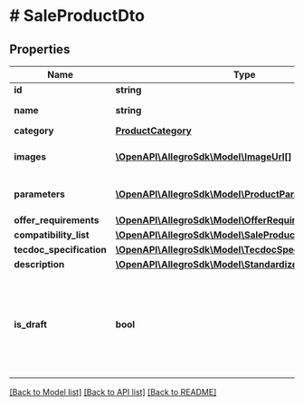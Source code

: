 # # SaleProductDto

## Properties

Name | Type | Description | Notes
------------ | ------------- | ------------- | -------------
**id** | **string** | Product id. |
**name** | **string** | Product name. |
**category** | [**ProductCategory**](ProductCategory.md) |  |
**images** | [**\OpenAPI\AllegroSdk\Model\ImageUrl[]**](ImageUrl.md) | List of product images. | [optional]
**parameters** | [**\OpenAPI\AllegroSdk\Model\ProductParameterDto[]**](ProductParameterDto.md) | List of product parameters. | [optional]
**offer_requirements** | [**\OpenAPI\AllegroSdk\Model\OfferRequirements**](OfferRequirements.md) |  | [optional]
**compatibility_list** | [**\OpenAPI\AllegroSdk\Model\SaleProductCompatibilityList**](SaleProductCompatibilityList.md) |  | [optional]
**tecdoc_specification** | [**\OpenAPI\AllegroSdk\Model\TecdocSpecification**](TecdocSpecification.md) |  | [optional]
**description** | [**\OpenAPI\AllegroSdk\Model\StandardizedDescription**](StandardizedDescription.md) |  | [optional]
**is_draft** | **bool** | Flag that informs if product is waiting for resolution of basic parameters change proposal. | [optional]

[[Back to Model list]](../../README.md#models) [[Back to API list]](../../README.md#endpoints) [[Back to README]](../../README.md)
